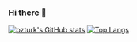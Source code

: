 ### Hi there 👋
[![ozturk's GitHub stats](https://github-readme-stats.vercel.app/api?username=ozturk9976&show_icons=true&theme=swift&bg_color1)](https://github.com/ozturk9976/github-readme-stats)
[![Top Langs](https://github-readme-stats.vercel.app/api/top-langs/?username=ozturk9976&card_width10)](https://github.com/anuraghazra/github-readme-stats)


<!--
**ozturk9976/ozturk9976** is a ✨ _special_ ✨ repository because its `README.md` (this file) appears on your GitHub profile.

Here are some ideas to get you started:

- 🔭 I’m currently working on ...
- 🌱 I’m currently learning ...
- 👯 I’m looking to collaborate on ...
- 🤔 I’m looking for help with ...
- 💬 Ask me about ...
- 📫 How to reach me: ...
- 😄 Pronouns: ...
- ⚡ Fun fact: ...
-->
